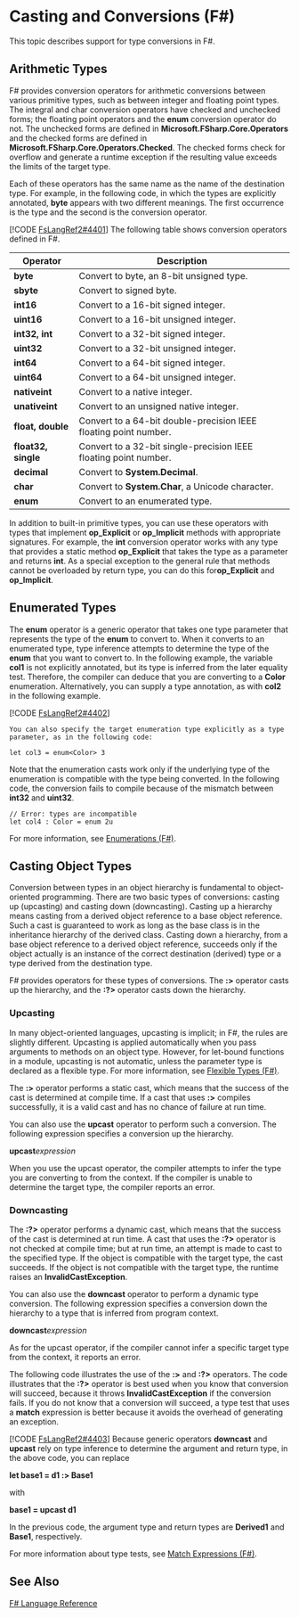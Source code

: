# Casting and Conversions (F#)

This topic describes support for type conversions in F#.


## Arithmetic Types
F# provides conversion operators for arithmetic conversions between various primitive types, such as between integer and floating point types. The integral and char conversion operators have checked and unchecked forms; the floating point operators and the **enum** conversion operator do not. The unchecked forms are defined in **Microsoft.FSharp.Core.Operators** and the checked forms are defined in **Microsoft.FSharp.Core.Operators.Checked**. The checked forms check for overflow and generate a runtime exception if the resulting value exceeds the limits of the target type.

Each of these operators has the same name as the name of the destination type. For example, in the following code, in which the types are explicitly annotated, **byte** appears with two different meanings. The first occurrence is the type and the second is the conversion operator.

[!CODE [FsLangRef2#4401](../CodeSnippet/VS_Snippets_Fsharp/fslangref2/FSharp/fs/castingandconversions.fs#4401)]
    The following table shows conversion operators defined in F#.



|Operator|Description|
|--------|-----------|
|**byte**|Convert to byte, an 8-bit unsigned type.|
|**sbyte**|Convert to signed byte.|
|**int16**|Convert to a 16-bit signed integer.|
|**uint16**|Convert to a 16-bit unsigned integer.|
|**int32, int**|Convert to a 32-bit signed integer.|
|**uint32**|Convert to a 32-bit unsigned integer.|
|**int64**|Convert to a 64-bit signed integer.|
|**uint64**|Convert to a 64-bit unsigned integer.|
|**nativeint**|Convert to a native integer.|
|**unativeint**|Convert to an unsigned native integer.|
|**float, double**|Convert to a 64-bit double-precision IEEE floating point number.|
|**float32, single**|Convert to a 32-bit single-precision IEEE floating point number.|
|**decimal**|Convert to **System.Decimal**.|
|**char**|Convert to **System.Char**, a Unicode character.|
|**enum**|Convert to an enumerated type.|
In addition to built-in primitive types, you can use these operators with types that implement **op_Explicit** or **op_Implicit** methods with appropriate signatures. For example, the **int** conversion operator works with any type that provides a static method **op_Explicit** that takes the type as a parameter and returns **int**. As a special exception to the general rule that methods cannot be overloaded by return type, you can do this for**op_Explicit** and **op_Implicit**.


## Enumerated Types
The **enum** operator is a generic operator that takes one type parameter that represents the type of the **enum** to convert to. When it converts to an enumerated type, type inference attempts to determine the type of the **enum** that you want to convert to. In the following example, the variable **col1** is not explicitly annotated, but its type is inferred from the later equality test. Therefore, the compiler can deduce that you are converting to a **Color** enumeration. Alternatively, you can supply a type annotation, as with **col2** in the following example.

[!CODE [FsLangRef2#4402](../CodeSnippet/VS_Snippets_Fsharp/fslangref2/FSharp/fs/castingandconversions.fs#4402)]
    
    You can also specify the target enumeration type explicitly as a type parameter, as in the following code:


```
let col3 = enum<Color> 3
```
Note that the enumeration casts work only if the underlying type of the enumeration is compatible with the type being converted. In the following code, the conversion fails to compile because of the mismatch between **int32** and **uint32**.


```
// Error: types are incompatible
let col4 : Color = enum 2u
```
For more information, see [Enumerations &#40;F&#35;&#41;](Enumerations+28%F%2329%.md).


## Casting Object Types
Conversion between types in an object hierarchy is fundamental to object-oriented programming. There are two basic types of conversions: casting up (upcasting) and casting down (downcasting). Casting up a hierarchy means casting from a derived object reference to a base object reference. Such a cast is guaranteed to work as long as the base class is in the inheritance hierarchy of the derived class. Casting down a hierarchy, from a base object reference to a derived object reference, succeeds only if the object actually is an instance of the correct destination (derived) type or a type derived from the destination type.

F# provides operators for these types of conversions. The **:&gt;** operator casts up the hierarchy, and the **:?&gt;** operator casts down the hierarchy.


### Upcasting
In many object-oriented languages, upcasting is implicit; in F#, the rules are slightly different. Upcasting is applied automatically when you pass arguments to methods on an object type. However, for let-bound functions in a module, upcasting is not automatic, unless the parameter type is declared as a flexible type. For more information, see [Flexible Types &#40;F&#35;&#41;](Flexible+Types+28%F%2329%.md).

The **:&gt;** operator performs a static cast, which means that the success of the cast is determined at compile time. If a cast that uses **:&gt;** compiles successfully, it is a valid cast and has no chance of failure at run time.

You can also use the **upcast** operator to perform such a conversion. The following expression specifies a conversion up the hierarchy.

**upcast***expression*

When you use the upcast operator, the compiler attempts to infer the type you are converting to from the context. If the compiler is unable to determine the target type, the compiler reports an error.


### Downcasting
The **:?&gt;** operator performs a dynamic cast, which means that the success of the cast is determined at run time. A cast that uses the **:?&gt;** operator is not checked at compile time; but at run time, an attempt is made to cast to the specified type. If the object is compatible with the target type, the cast succeeds. If the object is not compatible with the target type, the runtime raises an **InvalidCastException**.

You can also use the **downcast** operator to perform a dynamic type conversion. The following expression specifies a conversion down the hierarchy to a type that is inferred from program context.

**downcast***expression*

As for the upcast operator, if the compiler cannot infer a specific target type from the context, it reports an error.

The following code illustrates the use of the **:&gt;** and **:?&gt;** operators. The code illustrates that the **:?&gt;** operator is best used when you know that conversion will succeed, because it throws **InvalidCastException** if the conversion fails. If you do not know that a conversion will succeed, a type test that uses a **match** expression is better because it avoids the overhead of generating an exception.

[!CODE [FsLangRef2#4403](../CodeSnippet/VS_Snippets_Fsharp/fslangref2/FSharp/fs/castingandconversions.fs#4403)]
    Because generic operators **downcast** and **upcast** rely on type inference to determine the argument and return type, in the above code, you can replace

**let base1 = d1 :&gt; Base1**

with

**base1 = upcast d1**

In the previous code, the argument type and return types are **Derived1** and **Base1**, respectively.

For more information about type tests, see [Match Expressions &#40;F&#35;&#41;](Match+Expressions+28%F%2329%.md).


## See Also
[F&#35; Language Reference](F%23+Language+Reference.md)

